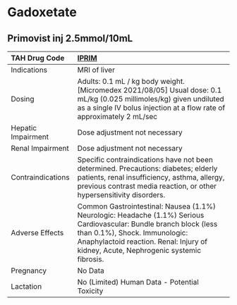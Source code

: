 # Gadoxetate

## Primovist inj 2.5mmol/10mL

| TAH Drug Code      | [**IPRIM**](https://www.tahsda.org.tw/drugs/hissearch.php?drug_code=IPRIM)                                                                                                                                                                  |
|:-------------------|:--------------------------------------------------------------------------------------------------------------------------------------------------------------------------------------------------------------------------------------------|
| Indications        | MRI of liver                                                                                                                                                                                                                                |
| Dosing             | Adults: 0.1 mL / kg body weight. [Micromedex 2021/08/05] Usual dose: 0.1 mL/kg (0.025 millimoles/kg) given undiluted as a single IV bolus injection at a flow rate of approximately 2 mL/sec                                                |
| Hepatic Impairment | Dose adjustment not necessary                                                                                                                                                                                                               |
| Renal Impairment   | Dose adjustment not necessary                                                                                                                                                                                                               |
| Contraindications  | Specific contraindications have not been determined. Precautions: diabetes; elderly patients, renal insufficiency, asthma, allergy, previous contrast media reaction, or other hypersensitivity disorders.                                  |
| Adverse Effects    | Common Gastrointestinal: Nausea (1.1%) Neurologic: Headache (1.1%) Serious Cardiovascular: Bundle branch block (less than 0.1%), Shock. Immunologic: Anaphylactoid reaction. Renal: Injury of kidney, Acute, Nephrogenic systemic fibrosis. |
| Pregnancy          | No Data                                                                                                                                                                                                                                     |
| Lactation          | No (Limited) Human Data - Potential Toxicity                                                                                                                                                                                                |

